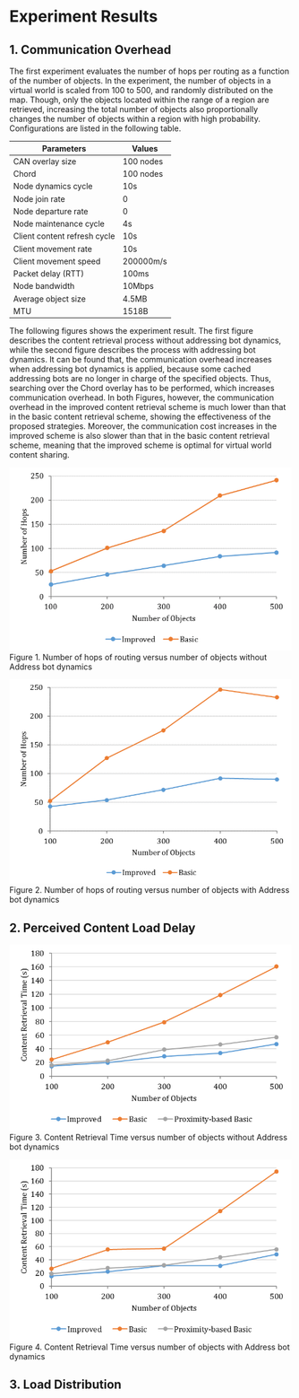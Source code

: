 # Experiment Results

## 1. Communication Overhead  
The first experiment evaluates the number of hops per routing as a function of the number of objects. In the experiment, the number of objects in a virtual world is scaled from 100 to 500, and randomly distributed on the map. Though, only the objects located within the range of a region are retrieved, increasing the total number of objects also proportionally changes the number of objects within a region with high probability. Configurations are listed in the following table.

| Parameters                     | Values    |
|--------------------------------|-----------|
| CAN overlay size               | 100 nodes |
| Chord                          | 100 nodes |
| Node dynamics cycle            | 10s       |
| Node join rate                 | 0         |
| Node departure rate            | 0         |
| Node maintenance   cycle       | 4s        |
| Client content   refresh cycle | 10s       |
| Client movement   rate         | 10s       |
| Client movement   speed        | 200000m/s |
| Packet delay (RTT)             | 100ms     |
| Node bandwidth                 | 10Mbps    |
| Average object size            | 4.5MB     |
| MTU                            | 1518B     |

The following figures shows the experiment result. The first figure describes the content retrieval process without addressing bot dynamics, while the second figure describes the process with addressing bot dynamics. It can be found that, the communication overhead increases when addressing bot dynamics is applied, because some cached addressing bots are no longer in charge of the specified objects. Thus, searching over the Chord overlay has to be performed, which increases communication overhead. In both Figures, however, the communication overhead in the improved content retrieval scheme is much lower than that in the basic content retrieval scheme, showing the effectiveness of the proposed strategies. Moreover, the communication cost increases in the improved scheme is also slower than that in the basic content retrieval scheme, meaning that the improved scheme is optimal for virtual world content sharing.

![Number of hops of routing versus number of objects without Address bot dynamics!](https://github.com/sunniel/VirtualNetContentSharing/blob/master/Experiment%20Results/Communication%20Overhead%20without%20Churn.png)  
Figure 1. Number of hops of routing versus number of objects without Address bot dynamics

![Number of hops of routing versus number of objects without Address bot dynamics!](https://github.com/sunniel/VirtualNetContentSharing/blob/master/Experiment%20Results/Communication%20Overhead%20with%20Churn.png)  
Figure 2. Number of hops of routing versus number of objects with Address bot dynamics

## 2. Perceived Content Load Delay

![Number of hops of routing versus number of objects without Address bot dynamics!](https://github.com/sunniel/VirtualNetContentSharing/blob/master/Experiment%20Results/Perceived%20Content%20Retrieval%20Delay%20without%20Churn.png)  
Figure 3. Content Retrieval Time versus number of objects without Address bot dynamics

![Number of hops of routing versus number of objects without Address bot dynamics!](https://github.com/sunniel/VirtualNetContentSharing/blob/master/Experiment%20Results/Perceived%20Content%20Retrieval%20Delay%20with%20Churn.png)  
Figure 4. Content Retrieval Time versus number of objects with Address bot dynamics

## 3. Load Distribution